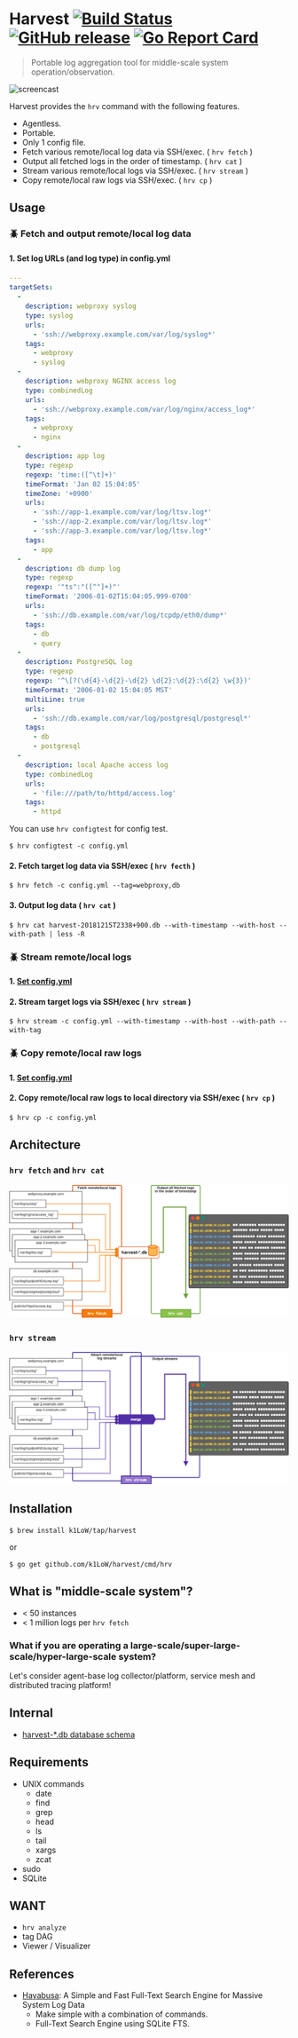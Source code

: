 # Harvest [![Build Status](https://travis-ci.org/k1LoW/harvest.svg?branch=master)](https://travis-ci.org/k1LoW/harvest) [![GitHub release](https://img.shields.io/github/release/k1LoW/harvest.svg)](https://github.com/k1LoW/harvest/releases) [![Go Report Card](https://goreportcard.com/badge/github.com/k1LoW/harvest)](https://goreportcard.com/report/github.com/k1LoW/harvest)

> Portable log aggregation tool for middle-scale system operation/observation.

![screencast](screencast.gif)

Harvest provides the `hrv` command with the following features.

- Agentless.
- Portable.
- Only 1 config file.
- Fetch various remote/local log data via SSH/exec. ( `hrv fetch` )
- Output all fetched logs in the order of timestamp. ( `hrv cat` )
- Stream various remote/local logs via SSH/exec. ( `hrv stream` )
- Copy remote/local raw logs via SSH/exec. ( `hrv cp` )

## Usage

### :beetle: Fetch and output remote/local log data

#### 1. Set log URLs (and log type) in config.yml

``` yaml
---
targetSets:
  -
    description: webproxy syslog
    type: syslog
    urls:
      - 'ssh://webproxy.example.com/var/log/syslog*'
    tags:
      - webproxy
      - syslog
  -
    description: webproxy NGINX access log
    type: combinedLog
    urls:
      - 'ssh://webproxy.example.com/var/log/nginx/access_log*'
    tags:
      - webproxy
      - nginx
  -
    description: app log
    type: regexp
    regexp: 'time:([^\t]+)'
    timeFormat: 'Jan 02 15:04:05'
    timeZone: '+0900'
    urls:
      - 'ssh://app-1.example.com/var/log/ltsv.log*'
      - 'ssh://app-2.example.com/var/log/ltsv.log*'
      - 'ssh://app-3.example.com/var/log/ltsv.log*'
    tags:
      - app
  -
    description: db dump log
    type: regexp
    regexp: '"ts":"([^"]+)"'
    timeFormat: '2006-01-02T15:04:05.999-0700'
    urls:
      - 'ssh://db.example.com/var/log/tcpdp/eth0/dump*'
    tags:
      - db
      - query
  -
    description: PostgreSQL log
    type: regexp
    regexp: '^\[?(\d{4}-\d{2}-\d{2} \d{2}:\d{2}:\d{2} \w{3})'
    timeFormat: '2006-01-02 15:04:05 MST'
    multiLine: true
    urls:
      - 'ssh://db.example.com/var/log/postgresql/postgresql*'
    tags:
      - db
      - postgresql
  -
    description: local Apache access log
    type: combinedLog
    urls:
      - 'file:///path/to/httpd/access.log'
    tags:
      - httpd
```

You can use `hrv configtest` for config test.

``` console
$ hrv configtest -c config.yml
```

#### 2. Fetch target log data via SSH/exec ( `hrv fecth` )

``` console
$ hrv fetch -c config.yml --tag=webproxy,db
```

#### 3. Output log data ( `hrv cat` )

``` console
$ hrv cat harvest-20181215T2338+900.db --with-timestamp --with-host --with-path | less -R
```

### :beetle: Stream remote/local logs

#### 1. [Set config.yml](#1-set-log-urls-and-log-type-in-configyml)

#### 2. Stream target logs via SSH/exec ( `hrv stream` )

``` console
$ hrv stream -c config.yml --with-timestamp --with-host --with-path --with-tag
```

### :beetle: Copy remote/local raw logs

#### 1. [Set config.yml](#1-set-log-urls-and-log-type-in-configyml)

#### 2. Copy remote/local raw logs to local directory via SSH/exec ( `hrv cp` )

``` console
$ hrv cp -c config.yml
```

## Architecture

### `hrv fetch` and `hrv cat`

![img](doc/fetch.png)

### `hrv stream`

![img](doc/stream.png)

## Installation

```console
$ brew install k1LoW/tap/harvest
```

or

```console
$ go get github.com/k1LoW/harvest/cmd/hrv
```

## What is "middle-scale system"?

- < 50 instances
- < 1 million logs per `hrv fetch`

### What if you are operating a large-scale/super-large-scale/hyper-large-scale system?

Let's consider agent-base log collector/platform, service mesh and distributed tracing platform!

## Internal

- [harvest-*.db database schema](doc/schema)

## Requirements

- UNIX commands
  - date
  - find
  - grep
  - head
  - ls
  - tail
  - xargs
  - zcat
- sudo
- SQLite

## WANT

- `hrv analyze`
- tag DAG
- Viewer / Visualizer

## References

- [Hayabusa](https://github.com/hirolovesbeer/hayabusa): A Simple and Fast Full-Text Search Engine for Massive System Log Data
    - Make simple with a combination of commands.
    - Full-Text Search Engine using SQLite FTS.
